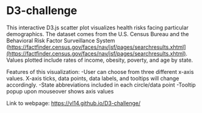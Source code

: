 # D3-challenge

This interactive D3.js scatter plot visualizes health risks facing particular demographics. The dataset comes from the U.S. Census Bureau and the Behavioral Risk Factor Surveillance System (https://factfinder.census.gov/faces/nav/jsf/pages/searchresults.xhtml](https://factfinder.census.gov/faces/nav/jsf/pages/searchresults.xhtml). Values plotted include rates of income, obesity, poverty, and age by state. 

Features of this visualization:
  -User can choose from three different x-axis values. X-axis ticks, data points, data labels, and tooltips will change accordingly.
  -State abbreviations included in each circle/data point
  -Tooltip popup upon mouseover shows axis values
  
Link to webpage: https://vl14.github.io/D3-challenge/
